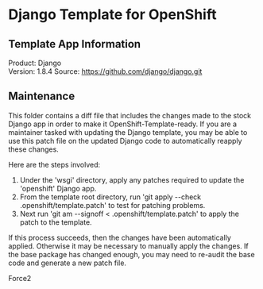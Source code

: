 # Django Template for OpenShift

## Template App Information
Product: Django  
Version: 1.8.4
Source:  https://github.com/django/django.git  

## Maintenance
This folder contains a diff file that includes the changes made to the
stock Django app in order to make it OpenShift-Template-ready. If
you are a maintainer tasked with updating the Django template, you
may be able to use this patch file on the updated Django code to
automatically reapply these changes.

Here are the steps involved:

1. Under the 'wsgi' directory, apply any patches required to update the 'openshift' Django app.
2. From the template root directory, run 'git apply --check .openshift/template.patch' to test for patching problems.
3. Next run 'git am --signoff < .openshift/template.patch' to apply the patch to the template.

If this process succeeds, then the changes have been automatically
applied. Otherwise it may be necessary to manually apply the
changes. If the base package has changed enough, you may need to
re-audit the base code and generate a new patch file.

Force2
